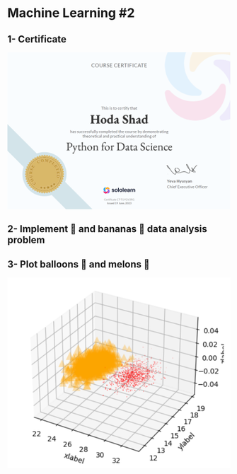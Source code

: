 # Machine Learning #2


## 1- Certificate

![img.png](images%2Fimg.png)

## 2- Implement 🍎 and bananas 🍌 data analysis problem

## 3- Plot balloons 🎈 and melons 🍈

![img_1.png](images%2Fimg_1.png)